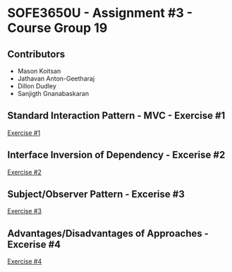 # SOFE3650U - Assignment #3 - Course Group 19

## Contributors
* Mason Koitsan 
* Jathavan Anton-Geetharaj
* Dillon Dudley
* Sanjigth Gnanabaskaran

## Standard Interaction Pattern - MVC - Exercise #1

[Exercise #1](https://github.com/sanjigth/Assignment3-SOFE3650U-Group19/tree/main/Exercise%20%231%20-%20Standard%20Interaction%20Pattern)

## Interface Inversion of Dependency - Excerise #2 

[Exercise #2](https://github.com/sanjigth/Assignment3-SOFE3650U-Group19/tree/main/Exercise%20%232%20-%20Interface%20Inversion)

## Subject/Observer Pattern - Excerise #3

[Exercise #3](https://github.com/sanjigth/Assignment3-SOFE3650U-Group19/tree/main/Exercise%20%233%20-%20Subject-Observer%20Pattern%20Inversion)

## Advantages/Disadvantages of Approaches - Excerise #4

[Exercise #4](/)